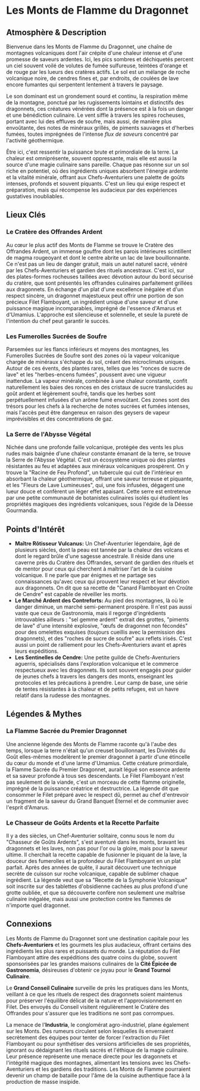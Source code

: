 # Les Monts de Flamme du Dragonnet

## Atmosphère & Description
Bienvenue dans les Monts de Flamme du Dragonnet, une chaîne de montagnes volcaniques dont l'air crépite d'une chaleur intense et d'une promesse de saveurs ardentes. Ici, les pics sombres et déchiquetés percent un ciel souvent voilé de volutes de fumée sulfureuse, teintées d'orange et de rouge par les lueurs des cratères actifs. Le sol est un mélange de roche volcanique noire, de cendres fines et, par endroits, de coulées de lave encore fumantes qui serpentent lentement à travers le paysage.

Le son dominant est un grondement sourd et continu, la respiration même de la montagne, ponctué par les rugissements lointains et distinctifs des dragonnets, ces créatures vénérées dont la présence est à la fois un danger et une bénédiction culinaire. Le vent siffle à travers les spires rocheuses, portant avec lui des effluves de soufre, mais aussi, de manière plus envoûtante, des notes de minéraux grillés, de piments sauvages et d'herbes fumées, toutes imprégnées de l'intense *flux de saveurs* concentré par l'activité géothermique.

Être ici, c'est ressentir la puissance brute et primordiale de la terre. La chaleur est omniprésente, souvent oppressante, mais elle est aussi la source d'une magie culinaire sans pareille. Chaque pas résonne sur un sol riche en potentiel, où des ingrédients uniques absorbent l'énergie ardente et la vitalité minérale, offrant aux Chefs-Aventuriers une palette de goûts intenses, profonds et souvent piquants. C'est un lieu qui exige respect et préparation, mais qui récompense les audacieux par des expériences gustatives inoubliables.

## Lieux Clés

### Le Cratère des Offrandes Ardent
Au cœur le plus actif des Monts de Flamme se trouve le Cratère des Offrandes Ardent, un immense gouffre dont les parois intérieures scintillent de magma rougeoyant et dont le centre abrite un lac de lave bouillonnante. Ce n'est pas un lieu de danger gratuit, mais un autel naturel sacré, vénéré par les Chefs-Aventuriers et gardien des rituels ancestraux. C'est ici, sur des plates-formes rocheuses taillées avec dévotion autour du bord sécurisé du cratère, que sont présentés les offrandes culinaires parfaitement grillées aux dragonnets. En échange d'un plat d'une excellence inégalée et d'un respect sincère, un dragonnet majestueux peut offrir une portion de son précieux Filet Flamboyant, un ingrédient unique d'une saveur et d'une puissance magique incomparables, imprégné de l'essence d'Amarus et d'Umamius. L'approche est silencieuse et solennelle, et seule la pureté de l'intention du chef peut garantir le succès.

### Les Fumerolles Sucrées de Soufre
Parsemées sur les flancs inférieurs et moyens des montagnes, les Fumerolles Sucrées de Soufre sont des zones où la vapeur volcanique chargée de minéraux s'échappe du sol, créant des microclimats uniques. Autour de ces évents, des plantes rares, telles que les "ronces de sucre de lave" et les "herbes-encens fumées", poussent avec une vigueur inattendue. La vapeur minérale, combinée à une chaleur constante, confit naturellement les baies des ronces en des cristaux de sucre translucides au goût ardent et légèrement soufré, tandis que les herbes sont perpétuellement infusées d'un arôme fumé envoûtant. Ces zones sont des trésors pour les chefs à la recherche de notes sucrées et fumées intenses, mais l'accès peut être dangereux en raison des geysers de vapeur imprévisibles et des concentrations de gaz.

### La Serre de l'Abysse Végétal
Nichée dans une profonde faille volcanique, protégée des vents les plus rudes mais baignée d'une chaleur constante émanant de la terre, se trouve la Serre de l'Abysse Végétal. C'est un écosystème unique où des plantes résistantes au feu et adaptées aux minéraux volcaniques prospèrent. On y trouve la "Racine de Feu Profond", un tubercule qui cuit de l'intérieur en absorbant la chaleur géothermique, offrant une saveur terreuse et piquante, et les "Fleurs de Lave Lumineuses", qui, une fois infusées, dégagent une lueur douce et confèrent un léger effet apaisant. Cette serre est entretenue par une petite communauté de botanistes culinaires isolés qui étudient les propriétés magiques des ingrédients volcaniques, sous l'égide de la Déesse Gourmandia.

## Points d'Intérêt

*   **Maître Rôtisseur Vulcanus:** Un Chef-Aventurier légendaire, âgé de plusieurs siècles, dont la peau est tannée par la chaleur des volcans et dont le regard brûle d'une sagesse ancestrale. Il réside dans une caverne près du Cratère des Offrandes, servant de gardien des rituels et de mentor pour ceux qui cherchent à maîtriser l'art de la cuisine volcanique. Il ne parle que par énigmes et ne partage ses connaissances qu'avec ceux qui prouvent leur respect et leur dévotion aux dragonnets. On dit que sa recette de "Canard Flamboyant en Croûte de Cendre" est capable de réveiller les morts.
*   **Le Marché Ardent des Contreforts:** Au pied des montagnes, là où le danger diminue, un marché semi-permanent prospère. Il n'est pas aussi vaste que ceux de Gastronomia, mais il regorge d'ingrédients introuvables ailleurs : "sel gemme ardent" extrait des grottes, "piments de lave" d'une intensité explosive, "œufs de dragonnet non fécondés" pour des omelettes exquises (toujours cueillis avec la permission des dragonnets), et des "roches de sucre de soufre" aux reflets irisés. C'est aussi un point de ralliement pour les Chefs-Aventuriers avant et après leurs expéditions.
*   **Les Sentinelles de Cendre:** Une petite guilde de Chefs-Aventuriers aguerris, spécialisés dans l'exploration volcanique et le commerce respectueux avec les dragonnets. Ils sont souvent engagés pour guider de jeunes chefs à travers les dangers des monts, enseignant les protocoles et les précautions à prendre. Leur camp de base, une série de tentes résistantes à la chaleur et de petits refuges, est un havre relatif dans la rudesse des montagnes.

## Légendes & Mythes

### La Flamme Sacrée du Premier Dragonnet
Une ancienne légende des Monts de Flamme raconte qu'à l'aube des temps, lorsque la terre n'était qu'un creuset bouillonnant, les Divinités du Goût elles-mêmes modelèrent le premier dragonnet à partir d'une étincelle du cœur du monde et d'une larme d'Umamius. Cette créature primordiale, la Flamme Sacrée du Premier Dragonnet, aurait légué son essence ardente et sa saveur profonde à tous ses descendants. Le Filet Flamboyant n'est pas seulement de la viande, c'est un morceau de cette flamme originelle, imprégné de la puissance créatrice et destructrice. La légende dit que consommer le Filet préparé avec le respect dû, permet au chef d'entrevoir un fragment de la saveur du Grand Banquet Éternel et de communier avec l'esprit d'Amarus.

### Le Chasseur de Goûts Ardents et la Recette Parfaite
Il y a des siècles, un Chef-Aventurier solitaire, connu sous le nom du "Chasseur de Goûts Ardents", s'est aventuré dans les monts, bravant les dragonnets et les laves, non pas pour l'or ou la gloire, mais pour la saveur ultime. Il cherchait la recette capable de fusionner le piquant de la lave, la douceur des fumerolles et la profondeur du Filet Flamboyant en un plat parfait. Après des années de quête, il aurait découvert une technique secrète de cuisson sur roche volcanique, capable de sublimer chaque ingrédient. La légende veut que sa "Recette de la Symphonie Volcanique" soit inscrite sur des tablettes d'obsidienne cachées au plus profond d'une grotte oubliée, et que sa découverte confère non seulement une maîtrise culinaire inégalée, mais aussi une protection contre les flammes de n'importe quel dragonnet.

## Connexions
Les Monts de Flamme du Dragonnet sont une destination capitale pour les **Chefs-Aventuriers** et les gourmets les plus audacieux, offrant certains des ingrédients les plus rares et puissants du monde. La réputation du Filet Flamboyant attire des expéditions des quatre coins du globe, souvent sponsorisées par les grandes maisons culinaires de la **Cité Épicée de Gastronomia**, désireuses d'obtenir ce joyau pour le **Grand Tournoi Culinaire**.

Le **Grand Conseil Culinaire** surveille de près les pratiques dans les Monts, veillant à ce que les rituels de respect des dragonnets soient maintenus pour préserver l'équilibre délicat de la nature et l'approvisionnement en Filet. Des envoyés du Conseil visitent régulièrement le Cratère des Offrandes pour s'assurer que les traditions ne sont pas corrompues.

La menace de l'**Industria**, le conglomérat agro-industriel, plane également sur les Monts. Des rumeurs circulent selon lesquelles ils enverraient secrètement des équipes pour tenter de forcer l'extraction du Filet Flamboyant ou pour synthétiser des versions artificielles de ses propriétés, ignorant ou dédaignant les rituels sacrés et l'éthique de la magie culinaire. Leur présence représente une menace directe pour les dragonnets et l'intégrité magique des montagnes, alimentant les tensions avec les Chefs-Aventuriers et les gardiens des traditions. Les Monts de Flamme pourraient devenir un champ de bataille pour l'âme de la cuisine authentique face à la production de masse insipide.